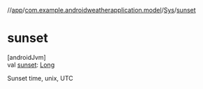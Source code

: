 //[app](../../../index.md)/[com.example.androidweatherapplication.model](../index.md)/[Sys](index.md)/[sunset](sunset.md)

# sunset

[androidJvm]\
val [sunset](sunset.md): [Long](https://kotlinlang.org/api/latest/jvm/stdlib/kotlin/-long/index.html)

Sunset time, unix, UTC
